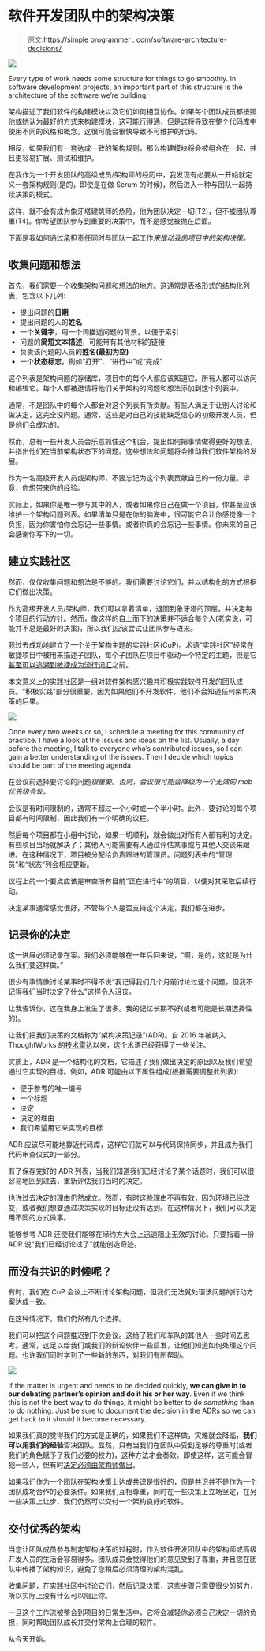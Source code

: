 # 软件开发团队中的架构决策

> 原文:[https://simple programmer . com/software-architecture-decisions/](https://simpleprogrammer.com/software-architecture-decisions/)

![](img/0dedd15b6f179e555e873cadf86c3791.png)

Every type of work needs some structure for things to go smoothly. In software development projects, an important part of this structure is the architecture of the software we’re building.

架构描述了我们软件的构建模块以及它们如何相互协作。如果每个团队成员都按照他或她认为最好的方式来构建模块，这可能行得通，但是这将导致在整个代码库中使用不同的风格和概念。这很可能会很快导致不可维护的代码。

相反，如果我们有一套达成一致的架构规则，那么构建模块将会被组合在一起，并且更容易扩展、测试和维护。

在我作为一个开发团队的高级成员/架构师的经历中，我发现有必要从一开始就定义一套架构规则(是的，即使是在做 Scrum 的时候)，然后进入一种与团队一起持续决策的模式。

这样，就不会有成为象牙塔建筑师的危险，他为团队决定一切(T2)，但不被团队尊重(T4)。你希望团队参与到重要的决策中，而不是感觉被抛在后面。

下面是我如何通过[承担责任](https://simpleprogrammer.com/working-on-a-team/)同时与团队一起工作*来推动我的项目中的架构决策。*

## 收集问题和想法

首先，我们需要一个收集架构问题和想法的地方。这通常是表格形式的结构化列表，包含以下几列:

*   提出问题的**日期**
*   提出问题的人的**姓名**
*   一个**关键字**，用一个词描述问题的背景，以便于索引
*   问题的**简短文本描述**，可能带有其他材料的链接
*   负责该问题的人员的**姓名(最初为空)**
*   一个**状态标志**，例如“打开”、“进行中”或“完成”

这个列表是架构问题的存储库，项目中的每个人都应该知道它。所有人都可以访问和编辑它。每个人都被邀请将他们关于架构的问题和想法添加到这个列表中。

通常，不是团队中的每个人都会对这个列表有所贡献。有些人满足于让别人讨论和做决定，这完全没问题。通常，这些是对自己的技能缺乏信心的初级开发人员，但是他们会成功的。

然而，总有一些开发人员会乐意抓住这个机会，提出如何把事情做得更好的想法，并指出他们在当前架构状态下的问题。这些想法和问题将会推动我们软件架构的发展。

作为一名高级开发人员或架构师，不要忘记为这个列表贡献自己的一份力量。毕竟，你想带来你的经验。

实际上，如果你是唯一参与其中的人，或者如果你自己在做一个项目，你甚至应该维护一个架构问题列表。如果清单只是在你的脑海中，很可能它会让你感觉像一个负担，因为你害怕你会忘记一些事情。或者你真的会忘记一些事情。你未来的自己会感谢你写下的一切。

## 建立实践社区

然而，仅仅收集问题和想法是不够的。我们需要讨论它们，并以结构化的方式根据它们做出决策。

作为高级开发人员/架构师，我们可以拿着清单，退回到象牙塔的顶层，并决定每个项目的行动方针。然而，像这样的自上而下的决策并不适合每个人(老实说，可能并不总是最好的决策)，所以我们应该尝试让团队参与进来。

我过去成功地建立了一个关于架构主题的实践社区(CoP)。术语“实践社区”经常在敏捷项目中被用来描述子团队，每个子团队在项目中驱动一个特定的主题，但是它[甚至可以追溯到敏捷成为流行词汇](https://www.amazon.com/Communities-Practice-Cognitive-Computational-Perspectives/dp/0521663636/ref=sr_1_1?ie=UTF8&qid=1534440713&sr=8-1&keywords=communities+of+practice)之前。

本文意义上的实践社区是一组对软件架构感兴趣并积极实践软件开发的团队成员。“积极实践”部分很重要，因为如果他们不开发软件，他们不会知道任何架构决策的后果。

![](img/adfec53bb55c30d885163d5d9ac100da.png)

Once every two weeks or so, I schedule a meeting for this community of practice. I have a look at the issues and ideas on the list. Usually, a day before the meeting, I talk to everyone who’s contributed issues, so I can gain a better understanding of the issues. Then I decide which topics should be part of the meeting agenda.

在会议前选择要讨论的问题*很重要。否则，会议很可能会降级为一个无效的 mob 优先级会议。*

会议是有时间限制的，通常不超过一个小时或一个半小时。此外，要讨论的每个项目都有时间限制，因此我们有一个明确的议程。

然后每个项目都在小组中讨论，如果一切顺利，就会做出对所有人都有利的决定。有些项目当场就解决了；其他人可能需要有人通过评估某事或与其他人交谈来跟进。在这种情况下，项目被分配给负责跟进的管理员。问题列表中的“管理员”和“状态”列会相应更新。

议程上的一个要点应该是审查所有目前“正在进行中”的项目，以便对其采取后续行动。

决定某事通常感觉很好。不管每个人是否支持这个决定，我们都在进步。

## 记录你的决定

这一进展必须记录在案。我们必须能够在一年后回来说，“啊，是的，这就是为什么我们要这样做。”

很少有事情像讨论某事时不得不说“我记得我们几个月前讨论过这个问题，但我不记得我们当时决定了什么”这样令人沮丧。

让我告诉你，这在我身上发生了很多。我的记忆长期不好(或者可能是长期选择性的)。

让我们把我们决策的文档称为“架构决策记录”(ADR)。自 2016 年被纳入 ThoughtWorks 的[技术雷达](https://www.thoughtworks.com/de/radar/techniques/lightweight-architecture-decision-records)以来，这个术语已经获得了一些关注。

实质上，ADR 是一个结构化的文档，它描述了我们做出决定的原因以及我们希望通过它实现的目标。例如，ADR 可能由以下属性组成(根据需要调整此列表):

*   便于参考的唯一编号
*   一个标题
*   决定
*   决定的理由
*   我们希望用它来实现的目标

ADR 应该尽可能地靠近代码库，这样它们就可以与代码保持同步，并且成为我们代码审查仪式的一部分。

有了保存完好的 ADR 列表，当我们知道我们已经讨论了某个话题时，我们可以很容易地回到过去，重新评估我们当时的决定。

也许过去决定的理由仍然成立。然而，有时这些理由不再有效，因为环境已经改变，或者我们想要通过决策实现的目标还没有达到。在这种情况下，我们可以决定用不同的方式做事。

能够参考 ADR 还使我们能够在缔约方大会上迅速阻止无效的讨论。只要指着一份 ADR 说“我们已经讨论过了”就能创造奇迹。

## 而没有共识的时候呢？

有时，我们在 CoP 会议上不断讨论架构问题，但我们无法就处理该问题的行动方案达成一致。

在这种情况下，我们仍然有几个选择。

我们可以把这个问题推迟到下次会议。这给了我们和车队的其他人一些时间去思考。通常，这足以给我们或我们的辩论伙伴一些启发，让他们知道如何处理这个问题。也许我们同时学到了一些新的东西，对我们有所帮助。

![](img/fea53b86d64d61dc4d5dd7fb20c31954.png)

If the matter is urgent and needs to be decided quickly, **we can give in to our debating partner’s opinion and do it his or her way**. Even if we think this is not the best way to do things, it might be better to do *something* than to do nothing. Just be sure to document the decision in the ADRs so we can get back to it should it become necessary.

如果我们真的觉得我们的方式是正确的，如果我们不这样做，灾难就会降临，**我们可以用我们的经验**否决团队。显然，只有当我们在团队中受到足够的尊重时(或者我们的角色赋予了我们必要的权力)，这种方法才会奏效。即使这样，这可能会冒犯一些人，但有时[决定必须由架构师做出](https://simpleprogrammer.com/when-scrum-hurts-mob-achitecture/)。

如果我们作为一个团队在架构决策上达成共识是很好的，但是共识并不是作为一个团队成功合作的必要条件。如果我们互相尊重，同时在一些决策上立场坚定，在另一些决策上让步，我们仍然可以交付一个架构良好的软件。

## 交付优秀的架构

当您让团队成员参与制定架构决策的过程时，作为软件开发团队中的架构师或高级开发人员的生活会容易得多。团队成员会觉得他们的意见受到了尊重，并且您在团队中传播了架构知识，避免了您稍后必须清理的架构混乱。

收集问题，在实践社区中讨论它们，然后记录决策，这些步骤只需要很少的努力，所以实际上没有什么可以阻止你。

一旦这个工作流被整合到项目的日常生活中，它将会减轻你必须自己决定一切的负担，同时帮助团队成长并交付架构上合理的软件。

从今天开始。